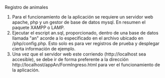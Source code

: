 Registro de animales
1) Para el funcionamiento de la aplicación se requiere un servidor web apache, php y un gestor de base de datos mysql. En resumen el paquete XAMPP o LAMP.
2) Ejecutar el escript an.sql, proporcionado, dentro de una base de datos llamada "an" acorde a lo especificado en el archivo ubicado en /php/config.php. Esto solo es para ver registros de prueba y desplegar cierta información de ejemplo.
2) Una vez que el servidor web este corriendo (http://localhost sea accesible), se debe ir de forma preferente a la dirección http://localhost/appAn/FormIngreso.html para ver el funcionamiento de la aplicación.
